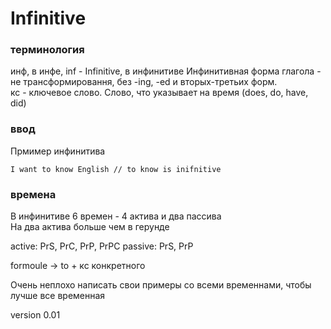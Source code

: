 # Infinitive 

### терминология
инф, в инфе, inf - Infinitive, в инфинитиве 
Инфинитивная форма глагола - не трансформировання, без -ing, -ed и вторых-третьих форм. \
кс - ключевое слово. Слово, что указывает на время (does, do, have, did)

### ввод 
Прмимер инфинитива
```
I want to know English // to know is inifnitive
```

### времена 
В инфинитиве 6 времен - 4 актива и два пассива \
На два актива больше чем в герунде 

active: PrS, PrC, PrP, PrPC
passive: PrS, PrP

formoule -> to + кс конкретного 

Очень неплохо написать свои примеры со всеми временнами, чтобы лучше все временная 

version 0.01 
